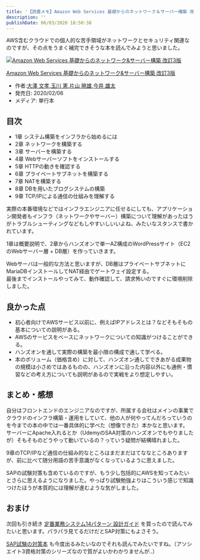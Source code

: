 ```yaml
---
title: '【読書メモ】Amazon Web Services 基礎からのネットワーク＆サーバー構築 改訂3版'
description: ''
publishDate: 06/03/2020 18:50:38
---
```


<p>AWS含むクラウドでの個人的な苦手領域がネットワークとセキュリティ関連なのですが、その点をうまく補完できそうな本を読んでみようと思いました。</p>

<p><div class="hatena-asin-detail"><a href="https://www.amazon.co.jp/exec/obidos/ASIN/4296105442/hatena-blog-22/"><img src="https://m.media-amazon.com/images/I/51Fl-rIvlFL._SL160_.jpg" class="hatena-asin-detail-image" alt="Amazon Web Services 基礎からのネットワーク&amp;サーバー構築 改訂3版" title="Amazon Web Services 基礎からのネットワーク&amp;サーバー構築 改訂3版"></a><div class="hatena-asin-detail-info"><p class="hatena-asin-detail-title"><a href="https://www.amazon.co.jp/exec/obidos/ASIN/4296105442/hatena-blog-22/">Amazon Web Services 基礎からのネットワーク&amp;サーバー構築 改訂3版</a></p><ul><li><span class="hatena-asin-detail-label">作者:</span><a href="http://d.hatena.ne.jp/keyword/%C2%E7%DF%B7%20%CA%B8%B9%A7" class="keyword">大澤 文孝</a>,<a href="http://d.hatena.ne.jp/keyword/%B6%CC%C0%EE%20%B7%FB" class="keyword">玉川 憲</a>,<a href="http://d.hatena.ne.jp/keyword/%CA%D2%BB%B3%20%B6%C7%CD%BA" class="keyword">片山 暁雄</a>,<a href="http://d.hatena.ne.jp/keyword/%BA%A3%B0%E6%20%CD%BA%C2%C0" class="keyword">今井 雄太</a></li><li><span class="hatena-asin-detail-label">発売日:</span> 2020/02/06</li><li><span class="hatena-asin-detail-label">メディア:</span> 単行本</li></ul></div><div class="hatena-asin-detail-foot"></div></div></p>

<h2>目次</h2>

<ul>
<li>1章 システム構築をインフラから始めるには</li>
<li>2章 ネットワークを構築する</li>
<li>3章 サーバーを構築する</li>
<li>4章 Webサーバーソフトをインストールする</li>
<li>5章 HTTPの動きを確認する</li>
<li>6章 プライベートサブネットを構築する</li>
<li>7章 NATを構築する</li>
<li>8章 DBを用いたブログシステムの構築</li>
<li>9章 TCP/IPによる通信の仕組みを理解する</li>
</ul>

<p>実際の本番環境などではインフラエンジニアに任せるにしても、アプリケーション開発者もインフラ（ネットワークやサーバー）構築について理解があったほうがトラブルシューティングなどもしやすいしいいよね、みたいなスタンスで書かれています。</p>

<p>1章は概要説明で、2章からハンズオンで単一AZ構成のWordPressサイト（EC2のWebサーバー層 + DB層）を作っていきます。</p>

<p>Webサーバは一般的な方法と思いますが、DB層はプライベートサブネットにMariaDBインストールしてNAT経由でゲートウェイ設定する。<br />
最後までインストールやってみて、動作確認して、請求怖いのですぐに環境削除しました。</p>

<h2>良かった点</h2>

<ul>
<li>初心者向けでAWSサービス以前に、例えばIPアドレスとは？などそもそもの基本についての説明がある。</li>
<li>AWSのサービスをベースにネットワークについての知識がつけることができる。</li>
<li>ハンズオンを通して実際の構築を最小限の構成で通して学べる。</li>
<li>本のボリューム（価格含め）に対して、ハンズオン通してできあがる成果物の規模は小さめではあるものの、ハンズオンに沿った内容以外にも通例・慣習などの考え方についても説明があるので実戦をより想定しやすい。</li>
</ul>

<h2>まとめ・感想</h2>

<p>自分はフロントエンドのエンジニアなのですが、所属する会社はメインの事業でクラウドのインフラ構築・運用をしていて、他の人が何やってんだろっていうのを今までの本の中では一番具体的に学べた（想像できた）本かなと思います。<br />
サーバーにApache入れるとか（UdemyのSAA対策のハンズオンでもやりましたが）そもそものどうやって動いているの？っていう疑問が結構晴れました。</p>

<p>9章のTCP/IPなど通信の仕組み的なところはまだまだはてななところありますが、前に比べて随分用語の苦手意識がなくなっているように思えました。</p>

<p>SAPの試験対策も含めているのですが、もう少し包括的にAWSを知ってみたいとさらに思えるようになりました。やっぱり試験勉強よりはこういう感じで知識つけたほうが本質的には理解が進むような気がしました。</p>

<h2>おまけ</h2>

<p>次回も引き続き <a href="https://www.amazon.co.jp/dp/4822292509/">定番業務システム14パターン 設計ガイド</a> を買ったので読んでみたいと思います。パラパラ見てるだけだとSAP対策にもよさそう。</p>

<p><a href="https://www.amazon.co.jp/dp/4865942483/">SAP試験の対策本</a> も今度出るみたいなのでそれも読んでみたいですね。（アソシエイト3資格対策のシリーズなので質がよいかわかりませんが..）</p>
